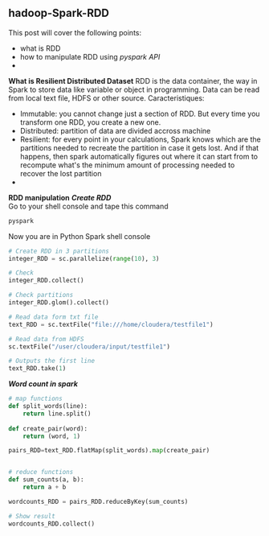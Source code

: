 ## hadoop-Spark-RDD

This post will cover the following points:
- what is RDD
- how to manipulate RDD using _pyspark API_
- 

**What is Resilient Distributed Dataset**
RDD is the data container, the way in Spark to store data like variable or object in programming.
Data can be read from local text file, HDFS or other source.
Caracteristiques:
- Immutable: you cannot change just a section of RDD. But every time you transform one RDD, you create a new one.
- Distributed: partition of data are divided accross machine
- Resilient: for every point in your calculations, Spark knows which are the partitions needed to recreate the partition in case it gets lost. And if that happens, then spark automatically figures out where it can start from to recompute what's the minimum amount of processing needed to recover the lost partition
- 

**RDD manipulation**
***Create RDD***  
Go to your shell console and tape this command
```sh
pyspark
```

Now you are in Python Spark shell console
```python
# Create RDD in 3 partitions
integer_RDD = sc.parallelize(range(10), 3)

# Check
integer_RDD.collect()

# Check partitions
integer_RDD.glom().collect()

# Read data form txt file
text_RDD = sc.textFile("file:///home/cloudera/testfile1")

# Read data from HDFS
sc.textFile("/user/cloudera/input/testfile1")

# Outputs the first line
text_RDD.take(1)

```

***Word count in spark***

```python
# map functions
def split_words(line):
    return line.split()
    
def create_pair(word):
    return (word, 1)

pairs_RDD=text_RDD.flatMap(split_words).map(create_pair)


# reduce functions
def sum_counts(a, b):
    return a + b

wordcounts_RDD = pairs_RDD.reduceByKey(sum_counts)

# Show result
wordcounts_RDD.collect()
```


